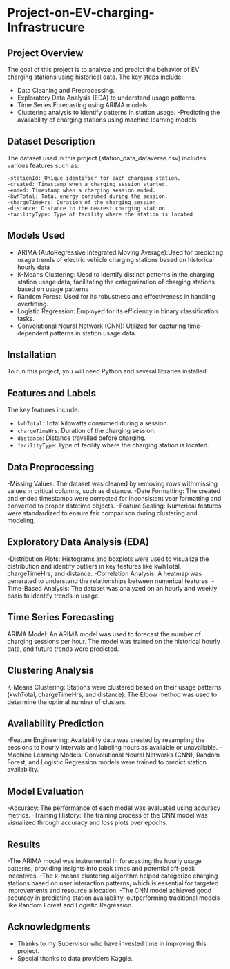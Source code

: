 # Project-on-EV-charging-Infrastrucure

## Project Overview
The goal of this project is to analyze and predict the behavior of EV charging stations using historical data. The key steps include:

   - Data Cleaning and Preprocessing.
   - Exploratory Data Analysis (EDA) to understand usage patterns.
   - Time Series Forecasting using ARIMA models.
   - Clustering analysis to identify patterns in station usage.
    -Predicting the availability of charging stations using machine learning models

## Dataset Description
The dataset used in this project (station_data_dataverse.csv) includes various features such as:

    -stationId: Unique identifier for each charging station.
    -created: Timestamp when a charging session started.
    -ended: Timestamp when a charging session ended.
    -kwhTotal: Total energy consumed during the session.
    -chargeTimeHrs: Duration of the charging session.
    -distance: Distance to the nearest charging station.
    -facilityType: Type of facility where the station is located

## Models Used
- ARIMA (AutoRegressive Integrated Moving Average):Used for predicting usage trends of electric vehicle charging stations based on historical hourly data
- K-Means Clustering: Uesd to identify distinct patterns in the charging station usage data, facilitating the categorization of charging stations based on usage patterns
- Random Forest: Used for its robustness and effectiveness in handling overfitting.
- Logistic Regression: Employed for its efficiency in binary classification tasks.
- Convolutional Neural Network (CNN): Utilized for capturing time-dependent patterns in station usage data.

## Installation
To run this project, you will need Python and several libraries installed. 

## Features and Labels
The key features include:
- `kwhTotal`: Total kilowatts consumed during a session.
- `chargeTimeHrs`: Duration of the charging session.
- `distance`: Distance travelled before charging.
- `facilityType`: Type of facility where the charging station is located.

## Data Preprocessing
-Missing Values: The dataset was cleaned by removing rows with missing values in critical columns, such as distance.
-Date Formatting: The created and ended timestamps were corrected for inconsistent year formatting and converted to proper datetime objects.
-Feature Scaling: Numerical features were standardized to ensure fair comparison during clustering and modeling.

## Exploratory Data Analysis (EDA)
-Distribution Plots: Histograms and boxplots were used to visualize the distribution and identify outliers in key features like kwhTotal, chargeTimeHrs, and distance.
-Correlation Analysis: A heatmap was generated to understand the relationships between numerical features.
-Time-Based Analysis: The dataset was analyzed on an hourly and weekly basis to identify trends in usage.

## Time Series Forecasting
ARIMA Model: An ARIMA model was used to forecast the number of charging sessions per hour. The model was trained on the historical hourly data, and future trends were predicted.

## Clustering Analysis
K-Means Clustering: Stations were clustered based on their usage patterns (kwhTotal, chargeTimeHrs, and distance). The Elbow method was used to determine the optimal number of clusters.

## Availability Prediction
-Feature Engineering: Availability data was created by resampling the sessions to hourly intervals and labeling hours as available or unavailable.
-Machine Learning Models: Convolutional Neural Networks (CNN), Random Forest, and Logistic Regression models were trained to predict station availability.

## Model Evaluation
-Accuracy: The performance of each model was evaluated using accuracy metrics.
-Training History: The training process of the CNN model was visualized through accuracy and loss plots over epochs.

## Results
-The ARIMA model was instrumental in forecasting the hourly usage patterns, providing insights into peak times and potential off-peak incentives. 
-The k-means clustering algorithm helped categorize charging stations based on user interaction patterns, which is essential for targeted improvements and resource allocation.
-The CNN model achieved good accuracy in predicting station availability, outperforming traditional models like Random Forest and Logistic Regression.

## Acknowledgments
- Thanks to my Supervisor who have invested time in improving this project.
- Special thanks to data providers Kaggle.
